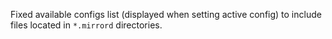 Fixed available configs list (displayed when setting active config) to include files located in `*.mirrord` directories.